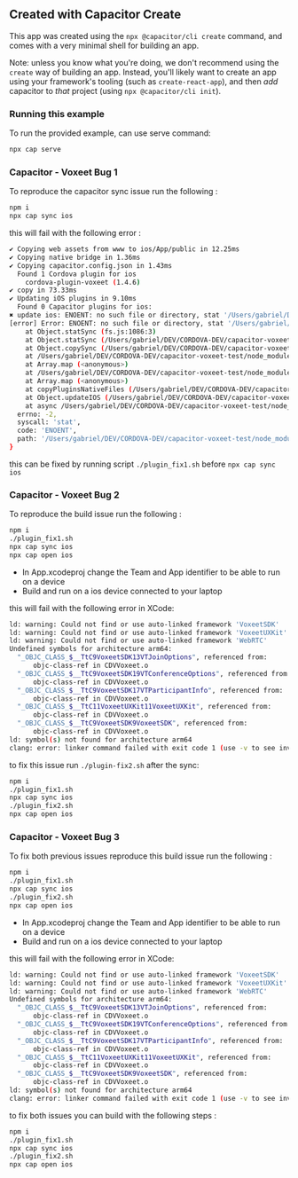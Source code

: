 ## Created with Capacitor Create

This app was created using the `npx @capacitor/cli create` command, and comes with a very
minimal shell for building an app.

Note: unless you know what you're doing, we don't recommend using the `create` way of building an app. Instead, you'll
likely want to create an app using your framework's tooling (such as `create-react-app`), and then *add* capacitor
to *that* project (using `npx @capacitor/cli init`).

### Running this example

To run the provided example, can use serve command:

```bash
npx cap serve
```


### Capacitor - Voxeet Bug 1

To reproduce the capacitor sync issue run the following : 

```bash
npm i
npx cap sync ios
```

this will fail with the following error : 

```bash
✔ Copying web assets from www to ios/App/public in 12.25ms
✔ Copying native bridge in 1.36ms
✔ Copying capacitor.config.json in 1.43ms
  Found 1 Cordova plugin for ios
    cordova-plugin-voxeet (1.4.6)
✔ copy in 73.33ms
✔ Updating iOS plugins in 9.10ms
  Found 0 Capacitor plugins for ios:
✖ update ios: ENOENT: no such file or directory, stat '/Users/gabriel/DEV/CORDOVA-DEV/capacitor-voxeet-test/node_modules/cordova-plugin-voxeet/src/ios/Carthage/Build/iOS/VoxeetUXKit.framework'
[error] Error: ENOENT: no such file or directory, stat '/Users/gabriel/DEV/CORDOVA-DEV/capacitor-voxeet-test/node_modules/cordova-plugin-voxeet/src/ios/Carthage/Build/iOS/VoxeetUXKit.framework'
    at Object.statSync (fs.js:1086:3)
    at Object.statSync (/Users/gabriel/DEV/CORDOVA-DEV/capacitor-voxeet-test/node_modules/graceful-fs/polyfills.js:308:16)
    at Object.copySync (/Users/gabriel/DEV/CORDOVA-DEV/capacitor-voxeet-test/node_modules/fs-extra/lib/copy-sync/copy-sync.js:31:86)
    at /Users/gabriel/DEV/CORDOVA-DEV/capacitor-voxeet-test/node_modules/@capacitor/cli/dist/ios/update.js:315:22
    at Array.map (<anonymous>)
    at /Users/gabriel/DEV/CORDOVA-DEV/capacitor-voxeet-test/node_modules/@capacitor/cli/dist/ios/update.js:313:20
    at Array.map (<anonymous>)
    at copyPluginsNativeFiles (/Users/gabriel/DEV/CORDOVA-DEV/capacitor-voxeet-test/node_modules/@capacitor/cli/dist/ios/update.js:259:20)
    at Object.updateIOS (/Users/gabriel/DEV/CORDOVA-DEV/capacitor-voxeet-test/node_modules/@capacitor/cli/dist/ios/update.js:27:9)
    at async /Users/gabriel/DEV/CORDOVA-DEV/capacitor-voxeet-test/node_modules/@capacitor/cli/dist/tasks/update.js:65:13 {
  errno: -2,
  syscall: 'stat',
  code: 'ENOENT',
  path: '/Users/gabriel/DEV/CORDOVA-DEV/capacitor-voxeet-test/node_modules/cordova-plugin-voxeet/src/ios/Carthage/Build/iOS/VoxeetUXKit.framework'
}
```

this can be fixed by running script `./plugin_fix1.sh` before `npx cap sync ios`

### Capacitor - Voxeet Bug 2

To reproduce the build issue run the following : 

```bash
npm i
./plugin_fix1.sh
npx cap sync ios
npx cap open ios
```

- In App.xcodeproj change the Team and App identifier to be able to run on a device
- Build and run on a ios device connected to your laptop 


this will fail with the following error in XCode: 

```bash
ld: warning: Could not find or use auto-linked framework 'VoxeetSDK'
ld: warning: Could not find or use auto-linked framework 'VoxeetUXKit'
ld: warning: Could not find or use auto-linked framework 'WebRTC'
Undefined symbols for architecture arm64:
  "_OBJC_CLASS_$__TtC9VoxeetSDK13VTJoinOptions", referenced from:
      objc-class-ref in CDVVoxeet.o
  "_OBJC_CLASS_$__TtC9VoxeetSDK19VTConferenceOptions", referenced from:
      objc-class-ref in CDVVoxeet.o
  "_OBJC_CLASS_$__TtC9VoxeetSDK17VTParticipantInfo", referenced from:
      objc-class-ref in CDVVoxeet.o
  "_OBJC_CLASS_$__TtC11VoxeetUXKit11VoxeetUXKit", referenced from:
      objc-class-ref in CDVVoxeet.o
  "_OBJC_CLASS_$__TtC9VoxeetSDK9VoxeetSDK", referenced from:
      objc-class-ref in CDVVoxeet.o
ld: symbol(s) not found for architecture arm64
clang: error: linker command failed with exit code 1 (use -v to see invocation)
```

to fix this issue run `./plugin-fix2.sh` after the sync: 


```bash
npm i
./plugin_fix1.sh
npx cap sync ios
./plugin_fix2.sh
npx cap open ios
```


### Capacitor - Voxeet Bug 3

To fix both previous issues reproduce this build issue run the following : 

```bash
npm i
./plugin_fix1.sh
npx cap sync ios
./plugin_fix2.sh
npx cap open ios
```

- In App.xcodeproj change the Team and App identifier to be able to run on a device
- Build and run on a ios device connected to your laptop 


this will fail with the following error in XCode: 

```bash
ld: warning: Could not find or use auto-linked framework 'VoxeetSDK'
ld: warning: Could not find or use auto-linked framework 'VoxeetUXKit'
ld: warning: Could not find or use auto-linked framework 'WebRTC'
Undefined symbols for architecture arm64:
  "_OBJC_CLASS_$__TtC9VoxeetSDK13VTJoinOptions", referenced from:
      objc-class-ref in CDVVoxeet.o
  "_OBJC_CLASS_$__TtC9VoxeetSDK19VTConferenceOptions", referenced from:
      objc-class-ref in CDVVoxeet.o
  "_OBJC_CLASS_$__TtC9VoxeetSDK17VTParticipantInfo", referenced from:
      objc-class-ref in CDVVoxeet.o
  "_OBJC_CLASS_$__TtC11VoxeetUXKit11VoxeetUXKit", referenced from:
      objc-class-ref in CDVVoxeet.o
  "_OBJC_CLASS_$__TtC9VoxeetSDK9VoxeetSDK", referenced from:
      objc-class-ref in CDVVoxeet.o
ld: symbol(s) not found for architecture arm64
clang: error: linker command failed with exit code 1 (use -v to see invocation)
```

to fix both issues you can build with the following steps : 


```bash
npm i
./plugin_fix1.sh
npx cap sync ios
./plugin_fix2.sh
npx cap open ios
```
